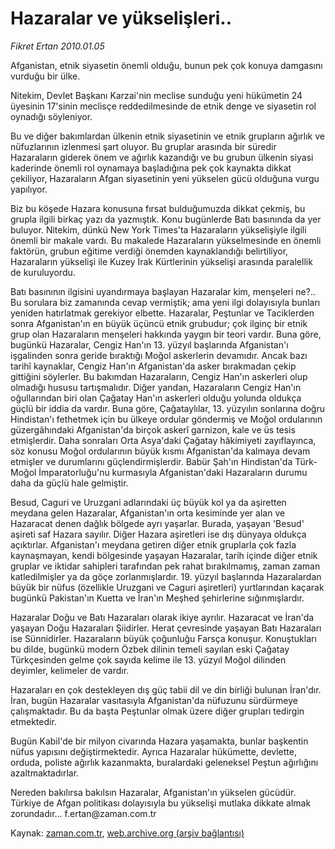 # Hazaralar ve yükselişleri..

*Fikret Ertan 2010.01.05*

<tr><td class="metin" colspan="2" style="padding-top: 20px; padding-left: 5px; ">Afganistan, etnik siyasetin önemli olduğu, bunun pek çok konuya damgasını vurduğu bir ülke.</td></tr><tr><td class="metin" colspan="2" style="padding-top: 20px; padding-left: 5px; "><p>Nitekim, Devlet Başkanı Karzai'nin meclise sunduğu yeni hükümetin 24 üyesinin 17'sinin meclisçe reddedilmesinde de etnik denge ve siyasetin rol oynadığı söyleniyor.
<p> Bu ve diğer bakımlardan ülkenin etnik siyasetinin ve etnik grupların ağırlık ve nüfuzlarının izlenmesi şart oluyor. Bu gruplar arasında bir süredir Hazaraların giderek önem ve ağırlık kazandığı ve bu grubun ülkenin siyasi kaderinde önemli rol oynamaya başladığına pek çok kaynakta dikkat çekiliyor, Hazaraların Afgan siyasetinin yeni yükselen gücü olduğuna vurgu yapılıyor.
<p> Biz bu köşede Hazara konusuna fırsat bulduğumuzda dikkat çekmiş, bu grupla ilgili birkaç yazı da yazmıştık. Konu bugünlerde Batı basınında da yer buluyor. Nitekim, dünkü New York Times'ta Hazaraların yükselişiyle ilgili önemli bir makale vardı. Bu makalede Hazaraların yükselmesinde en önemli faktörün, grubun eğitime verdiği önemden kaynaklandığı belirtiliyor, Hazaraların yükselişi ile Kuzey Irak Kürtlerinin yükselişi arasında paralellik de kuruluyordu.
<p> Batı basınının ilgisini uyandırmaya başlayan Hazaralar kim, menşeleri ne?.. Bu sorulara biz zamanında cevap vermiştik; ama yeni ilgi dolayısıyla bunları yeniden hatırlatmak gerekiyor elbette. Hazaralar, Peştunlar ve Taciklerden sonra Afganistan'ın en büyük üçüncü etnik grubudur; çok ilginç bir etnik grup olan Hazaraların menşeleri hakkında yaygın bir teori vardır. Buna göre, bugünkü Hazaralar, Cengiz Han'ın 13. yüzyıl başlarında Afganistan'ı işgalinden sonra geride bıraktığı Moğol askerlerin devamıdır. Ancak bazı tarihî kaynaklar, Cengiz Han'ın Afganistan'da asker bırakmadan çekip gittiğini söylerler. Bu bakımdan Hazaraların, Cengiz Han'ın askerleri olup olmadığı hususu tartışmalıdır. Diğer yandan, Hazaraların Cengiz Han'ın oğullarından biri olan Çağatay Han'ın askerleri olduğu yolunda oldukça güçlü bir iddia da vardır. Buna göre, Çağataylılar, 13. yüzyılın sonlarına doğru Hindistan'ı fethetmek için bu ülkeye ordular göndermiş ve Moğol ordularının güzergâhındaki Afganistan'da birçok askerî garnizon, kale ve üs tesis etmişlerdir. Daha sonraları Orta Asya'daki Çağatay hâkimiyeti zayıflayınca, söz konusu Moğol ordularının büyük kısmı Afganistan'da kalmaya devam etmişler ve durumlarını güçlendirmişlerdir. Babür Şah'ın Hindistan'da Türk-Moğol İmparatorluğu'nu kurmasıyla Afganistan'daki Hazaraların durumu daha da güçlü hale gelmiştir.
<p> Besud, Caguri ve Uruzgani adlarındaki üç büyük kol ya da aşiretten meydana gelen Hazaralar, Afganistan'ın orta kesiminde yer alan ve Hazaracat denen dağlık bölgede ayrı yaşarlar. Burada, yaşayan 'Besud' aşireti saf Hazara sayılır. Diğer Hazara aşiretleri ise dış dünyaya oldukça açıktırlar. Afganistan'ı meydana getiren diğer etnik gruplarla çok fazla kaynaşmayan, kendi bölgesinde yaşayan Hazaralar, tarih içinde diğer etnik gruplar ve iktidar sahipleri tarafından pek rahat bırakılmamış, zaman zaman katledilmişler ya da göçe zorlanmışlardır. 19. yüzyıl başlarında Hazaralardan büyük bir nüfus (özellikle Uruzgani ve Caguri aşiretleri) yurtlarından kaçarak bugünkü Pakistan'ın Kuetta ve İran'ın Meşhed şehirlerine sığınmışlardır.
<p> Hazaralar Doğu ve Batı Hazaraları olarak ikiye ayrılır. Hazaracat ve İran'da yaşayan Doğu Hazaraları Şiidirler. Herat çevresinde yaşayan Batı Hazaraları ise Sünnidirler. Hazaraların büyük çoğunluğu Farsça konuşur. Konuştukları bu dilde, bugünkü modern Özbek dilinin temeli sayılan eski Çağatay Türkçesinden gelme çok sayıda kelime ile 13. yüzyıl Moğol dilinden deyimler, kelimeler de vardır.
<p> Hazaraları en çok destekleyen dış güç tabii dil ve din birliği bulunan İran'dır. İran, bugün Hazaralar vasıtasıyla Afganistan'da nüfuzunu sürdürmeye çalışmaktadır. Bu da başta Peştunlar olmak üzere diğer grupları tedirgin etmektedir.
<p> Bugün Kabil'de bir milyon civarında Hazara yaşamakta, bunlar başkentin nüfus yapısını değiştirmektedir. Ayrıca Hazaralar hükümette, devlette, orduda, poliste ağırlık kazanmakta, buralardaki geleneksel Peştun ağırlığını azaltmaktadırlar.
<p> Nereden bakılırsa bakılsın Hazaralar, Afganistan'ın yükselen gücüdür. Türkiye de Afgan politikası dolayısıyla bu yükselişi mutlaka dikkate almak zorundadır... f.ertan@zaman.com.tr<br/></p></p></p></p></p></p></p></p></p></td></tr>

Kaynak: [zaman.com.tr](http://zaman.com.tr/yazar.do?yazino=936077), [web.archive.org (arşiv bağlantısı)](http://web.archive.org/web/20100116051212/http://zaman.com.tr:80/yazar.do?yazino=936077)
